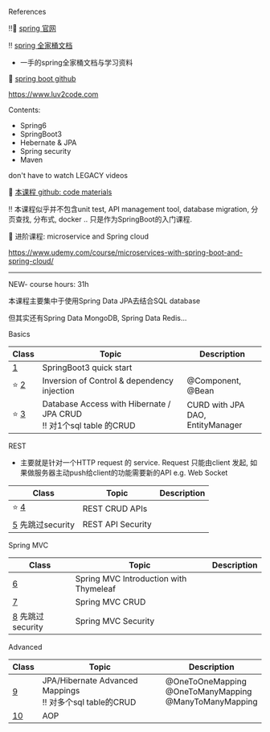 References

:bangbang::book: [spring 官网](https://spring.io/)

:bangbang: [spring 全家桶文档](https://spring.io/projects/spring-boot)

+ 一手的spring全家桶文档与学习资料

:book: [spring boot github](https://github.com/spring-projects/spring-boot)

https://www.luv2code.com

Contents:
+ Spring6
+ SpringBoot3
+ Hebernate & JPA
+ Spring security 
+ Maven

don't have to watch LEGACY videos

:book: [本课程 github: code materials](https://github.com/darbyluv2code/spring-boot-3-spring-6-hibernate-for-beginners)

:bangbang: 本课程似乎并不包含unit test, API management tool, database migration, 分页查找, 分布式, docker .. 只是作为SpringBoot的入门课程.



:book: 进阶课程: microservice and Spring cloud

https://www.udemy.com/course/microservices-with-spring-boot-and-spring-cloud/



---



NEW- course hours: 31h

本课程主要集中于使用Spring Data JPA去结合SQL database

但其实还有Spring Data MongoDB, Spring Data Redis...



Basics

| Class                      | Topic                                                        | Description                           |
| -------------------------- | ------------------------------------------------------------ | ------------------------------------- |
| [1](./C1/README.md)        | SpringBoot3 quick start                                      |                                       |
| :star: [2](./C2/README.md) | Inversion of Control & dependency injection                  | @Component, <br/>@Bean                |
| :star: [3](./C3/README.md) | Database Access with Hibernate / JPA CRUD <BR> :bangbang: 对1个sql table 的CRUD | CURD with JPA <br/>DAO, EntityManager |

REST 

+ 主要就是针对一个HTTP request 的 service. Request 只能由client 发起, 如果做服务器主动push给client的功能需要新的API e.g. Web Socket

| Class                              | Topic             | Description |
| ---------------------------------- | ----------------- | ----------- |
| :star: [4](./C4/README.md)         | REST CRUD APIs    |             |
| [5](./C5/README.md) 先跳过security | REST API Security |             |

Spring MVC

| Class                              | Topic                                  | Description |
| ---------------------------------- | -------------------------------------- | ----------- |
| [6](./C6/README.md)                | Spring MVC Introduction with Thymeleaf |             |
| [7](./C7/README.md)                | Spring MVC CRUD                        |             |
| [8](./C8/README.md) 先跳过security | Spring MVC Security                    |             |

Advanced 

| Class                 | Topic                                                        | Description                                                  |
| --------------------- | ------------------------------------------------------------ | ------------------------------------------------------------ |
| [9](./C9/README.md)   | JPA/Hibernate Advanced Mappings <br> :bangbang: 对多个sql table的CRUD | @OneToOneMapping <br/>@OneToManyMapping <br/>@ManyToManyMapping |
| [10](./C10/README.md) | AOP                                                          |                                                              |

